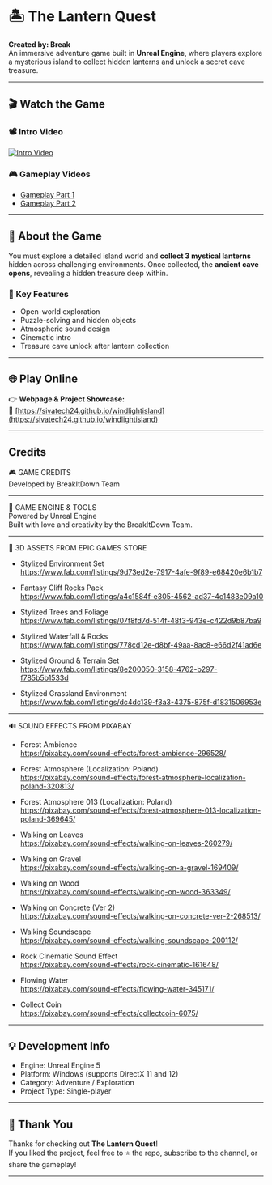# 🏝️ The Lantern Quest

**Created by: Break**  
An immersive adventure game built in **Unreal Engine**, where players explore a mysterious island to collect hidden lanterns and unlock a secret cave treasure.

---

## 🎬 Watch the Game

### 📽️ Intro Video
[![Intro Video](https://img.youtube.com/vi/RSEtcHDDhcg/0.jpg)](https://youtu.be/RSEtcHDDhcg)

### 🎮 Gameplay Videos
- [Gameplay Part 1](https://youtu.be/oiLJFeL1c1U)  
- [Gameplay Part 2](https://youtu.be/aM7ejHbJ0RU)

---

## 🌟 About the Game

You must explore a detailed island world and **collect 3 mystical lanterns** hidden across challenging environments. Once collected, the **ancient cave opens**, revealing a hidden treasure deep within.

### 🧩 Key Features

- Open-world exploration
- Puzzle-solving and hidden objects
- Atmospheric sound design
- Cinematic intro
- Treasure cave unlock after lantern collection

---

## 🌐 Play Online

👉 **Webpage & Project Showcase:**  
🔗 [https://sivatech24.github.io/windlightisland](https://sivatech24.github.io/windlightisland)

---

## Credits

🎮 GAME CREDITS  
Developed by BreakItDown Team

---
🔧 GAME ENGINE & TOOLS  
Powered by Unreal Engine  
Built with love and creativity by the BreakItDown Team.

---
🧩 3D ASSETS FROM EPIC GAMES STORE  

- Stylized Environment Set  
  https://www.fab.com/listings/9d73ed2e-7917-4afe-9f89-e68420e6b1b7  

- Fantasy Cliff Rocks Pack  
  https://www.fab.com/listings/a4c1584f-e305-4562-ad37-4c1483e09a10  

- Stylized Trees and Foliage  
  https://www.fab.com/listings/07f8fd7d-514f-48f3-943e-c422d9b87ba9  

- Stylized Waterfall & Rocks  
  https://www.fab.com/listings/778cd12e-d8bf-49aa-8ac8-e66d2f41ad6e  

- Stylized Ground & Terrain Set  
  https://www.fab.com/listings/8e200050-3158-4762-b297-f785b5b1533d  

- Stylized Grassland Environment  
  https://www.fab.com/listings/dc4dc139-f3a3-4375-875f-d1831506953e  

--- 
🔊 SOUND EFFECTS FROM PIXABAY  

- Forest Ambience  
  https://pixabay.com/sound-effects/forest-ambience-296528/  

- Forest Atmosphere (Localization: Poland)  
  https://pixabay.com/sound-effects/forest-atmosphere-localization-poland-320813/  

- Forest Atmosphere 013 (Localization: Poland)  
  https://pixabay.com/sound-effects/forest-atmosphere-013-localization-poland-369645/  

- Walking on Leaves  
  https://pixabay.com/sound-effects/walking-on-leaves-260279/  

- Walking on Gravel  
  https://pixabay.com/sound-effects/walking-on-a-gravel-169409/  

- Walking on Wood  
  https://pixabay.com/sound-effects/walking-on-wood-363349/  

- Walking on Concrete (Ver 2)  
  https://pixabay.com/sound-effects/walking-on-concrete-ver-2-268513/  

- Walking Soundscape  
  https://pixabay.com/sound-effects/walking-soundscape-200112/  

- Rock Cinematic Sound Effect  
  https://pixabay.com/sound-effects/rock-cinematic-161648/  

- Flowing Water  
  https://pixabay.com/sound-effects/flowing-water-345171/  

- Collect Coin  
  https://pixabay.com/sound-effects/collectcoin-6075/  

---

## 💡 Development Info

- Engine: Unreal Engine 5  
- Platform: Windows (supports DirectX 11 and 12)  
- Category: Adventure / Exploration  
- Project Type: Single-player  

---

## 🙏 Thank You

Thanks for checking out **The Lantern Quest**!  
If you liked the project, feel free to ⭐ the repo, subscribe to the channel, or share the gameplay!

---

